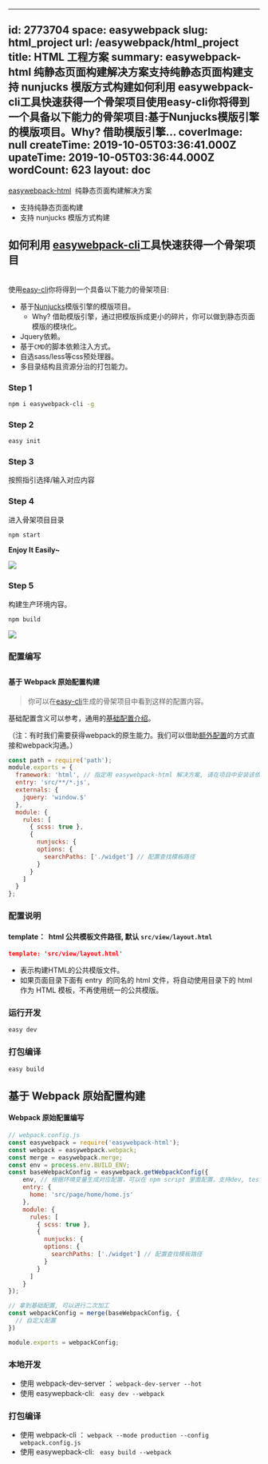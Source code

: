 
---
id: 2773704
space: easywebpack
slug: html_project
url: /easywebpack/html_project
title: HTML 工程方案
summary: easywebpack-html  纯静态页面构建解决方案支持纯静态页面构建支持 nunjucks 模版方式构建如何利用 easywebpack-cli工具快速获得一个骨架项目使用easy-cli你将得到一个具备以下能力的骨架项目:基于Nunjucks模版引擎的模版项目。Why? 借助模版引擎...
coverImage: null
createTime: 2019-10-05T03:36:41.000Z 
upateTime: 2019-10-05T03:36:44.000Z
wordCount: 623
layout: doc
---

[easywebpack-html](https://github.com/easy-team/easywebpack-html)  纯静态页面构建解决方案

- 支持纯静态页面构建<br />
- 支持 nunjucks 模版方式构建<br />


## 如何利用 [easywebpack-cli](https://github.com/easy-team/easywebpack-cli)工具快速获得一个骨架项目

<br />使用[easy-cli](https://github.com/easy-team/easywebpack-cli)你将得到一个具备以下能力的骨架项目:

- 基于[Nunjucks](https://nunjucks.bootcss.com/)模版引擎的模版项目。<br />
  - Why? 借助模版引擎，通过把模版拆成更小的碎片，你可以做到静态页面模版的模块化。<br />
- Jquery依赖。<br />
- 基于`CMD`的脚本依赖注入方式。<br />
- 自选sass/less等css预处理器。<br />
- 多目录结构且资源分治的打包能力。<br />



### Step 1

```bash
npm i easywebpack-cli -g
```


### Step 2

```bash
easy init
```


### Step 3

按照指引选择/输入对应内容


### Step 4

进入骨架项目目录

```bash
npm start
```

**Enjoy It Easily~**

![](https://cdn.nlark.com/yuque/0/2018/png/113623/1542798819487-6178c782-6dda-4017-aad5-83a250a75922.png#align=left&display=inline&height=336&originHeight=1278&originWidth=2842&search=&status=done&width=747)

### Step 5

构建生产环境内容。<br />

```bash
npm build
```

![](https://cdn.nlark.com/yuque/0/2018/png/113623/1542802774860-0100f512-760a-4969-bc87-540032461be4.png#align=left&display=inline&height=260&originHeight=260&originWidth=334&search=&status=done&width=334)



### 配置编写

## 

#### 基于 Webpack 原始配置构建

> 你可以在[easy-cli](https://github.com/easy-team/easywebpack-cli)生成的骨架项目中看到这样的配置内容。


基础配置含义可以参考，通用的[基础配置介绍](/frontend/config)。

（注：有时我们需要获得webpack的原生能力。我们可以借助[额外配置](/frontend/oy1dub#2853zo)的方式直接和webpack沟通。）

```javascript
const path = require('path');
module.exports = {
  framework: 'html', // 指定用 easywebpack-html 解决方案, 请在项目中安装该依赖
  entry: 'src/**/*.js',
  externals: {
    jquery: 'window.$'
  },
  module: {
    rules: [
      { scss: true },
      {
        nunjucks: {
        options: {
          searchPaths: ['./widget'] // 配置查找模板路径
        }
      }
    ]
  }
};
```


### 配置说明


#### template：  html 公共模板文件路径, 默认 `src/view/layout.html` 

```json
template: 'src/view/layout.html'
```

- 表示构建HTML的公共模版文件。<br />
- 如果页面目录下面有 entry  的同名的 html 文件，将自动使用目录下的 html 作为 HTML 模板，不再使用统一的公共模版。


### 运行开发

```bash
easy dev
```


### 打包编译

```bash
easy build
```



## 基于 Webpack 原始配置构建


#### Webpack 原始配置编写

```javascript
// webpack.config.js
const easywebpack = require('easywebpack-html');
const webpack = easywebpack.webpack;
const merge = easywebpack.merge;
const env = process.env.BUILD_ENV;
const baseWebpackConfig = easywebpack.getWebpackConfig({
    env, // 根据环境变量生成对应配置，可以在 npm script 里面配置，支持dev, test, prod 模式
    entry: {
      home: 'src/page/home/home.js'
    },
    module: {
      rules: [
        { scss: true },
        {
          nunjucks: {
          options: {
            searchPaths: ['./widget'] // 配置查找模板路径
          }
        }
      ]
  	}
});

// 拿到基础配置, 可以进行二次加工
const webpackConfig = merge(baseWebpackConfig, { 
  // 自定义配置
})

module.exports = webpackConfig;
```


### 本地开发

- 使用 webpack-dev-server ： `webpack-dev-server --hot`
- 使用 easywepback-cli:   `easy dev --webpack` 


#### 

### 打包编译

- 使用 webpack-cli ： `webpack --mode production --config webpack.config.js`
- 使用 easywepback-cli:   `easy build --webpack` 


  